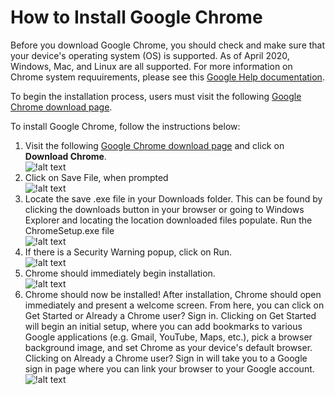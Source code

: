 # How to Install Google Chrome

Before you download Google Chrome, you should check and make sure that your device's operating system (OS) is supported. As of April 2020, Windows, Mac, and Linux are all supported. For more information on Chrome system requuirements, please see this [Google Help documentation](https://support.google.com/chrome/answer/95346?co=GENIE.Platform%3DDesktop&hl=en&oco=1).
  
To begin the installation process, users must visit the following [Google Chrome download page](https://www.google.com/chrome/).
  
To install Google Chrome, follow the instructions below:
  
1. Visit the following [Google Chrome download page](https://www.google.com/chrome/) and click on **Download Chrome**.  
![!alt text](https://nicklyss.com/userguide/images/Download%20Chrome.png)
2. Click on Save File, when prompted  
![!alt text](https://nicklyss.com/userguide/images/Save%20File.png)
3. Locate the save .exe file in your Downloads folder. This can be found by clicking the downloads button in your browser or going to Windows Explorer and locating the location downloaded files populate. Run the ChromeSetup.exe file  
![!alt text](https://nicklyss.com/userguide/images/Setup%20Executable.png) 
4. If there is a Security Warning popup, click on Run.  
![!alt text](https://nicklyss.com/userguide/images/Security%20Warning%20-%20Run.png)
5. Chrome should immediately begin installation.  
![!alt text](https://nicklyss.com/userguide/images/Chrome%20Install.png)
6. Chrome should now be installed! After installation, Chrome should open immediately and present a welcome screen. From here, you can click on Get Started or Already a Chrome user? Sign in. Clicking on Get Started will begin an initial setup, where you can add bookmarks to various Google applications (e.g. Gmail, YouTube, Maps, etc.), pick a browser background image, and set Chrome as your device's default browser. Clicking on Already a Chrome user? Sign in will take you to a Google sign in page where you can link your browser to your Google account.  
![!alt text](https://nicklyss.com/userguide/images/Chrome%20Open.png)
